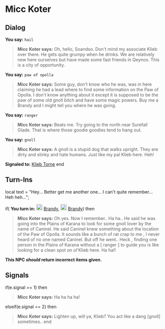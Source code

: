# Micc Koter
## Dialog

**You say:** `hail`



>**Micc Koter says:** Oh, hello, Soandso.  Don't mind my associate Klieb over there.  He gets quite grumpy when he drinks.  We are relatively new here ourselves but have made some fast friends in Qeynos.  This is a city of opportunity.

**You say:** `paw of opolla`



>**Micc Koter says:** Some guy, don't know who he was, was in here claiming he had a lead where to find some information on the Paw of Opolla. I don't know anything about it except it is supposed to be the paw of some old gnoll bitch and have some magic powers. Buy me a Brandy and I might tell you where he was going.

**You say:** `ranger`



>**Micc Koter says:** Beats me. Try going to the north near Surefall Glade. That is where those goodie goodies tend to hang out.

**You say:** `gnoll`



>**Micc Koter says:** A gnoll is a stupid dog that walks upright. They are dirty and stinky and hate humans. Just like my pal Klieb here. Heh!


**Signaled to:**  [Klieb Torne](/npc/1071)
end

## Turn-Ins



local text = "Hey...  Better get me another one... I can't quite remember...  Heh heh...";




if( **You turn in:** <img style="background:url(/static/icons/blank_slot.gif);width:20px;height:20px;" src="/static/icons/item_826.png" alt="" /> <a
                                href="/item/13034" data-url="13034" class="tooltip-link link">Brandy</a>, <img style="background:url(/static/icons/blank_slot.gif);width:20px;height:20px;" src="/static/icons/item_826.png" alt="" /> <a
                                href="/item/13034" data-url="13034" class="tooltip-link link">Brandy</a>) then


>**Micc Koter says:** Oh yes. Now I remember.. Ha ha.. He said he was going into the Plains of Karana to look for some gnoll lover by the name of Caninel. He said Caninel knew something about the location of the Paw of Opolla. It sounds like a bunch of rat crap to me , I never heard of no one named Caninel. But off he went.. Heck , finding one person in the Plains of Karana without a [ ranger ] to guide you is like looking for a clean spot on ol'Klieb here. Ha ha!!

**This NPC *should* return incorrect items given.**



## Signals

if(e.signal == 1) then


>**Micc Koter says:** Ha ha ha ha!

elseif(e.signal == 2) then


>**Micc Koter says:** Lighten up, will ya, Klieb? You act like a dang [gnoll] sometimes..
end
